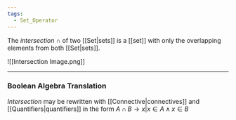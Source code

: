 ```yaml
---
tags:
  - Set_Operator
---
```

The _intersection_ $\cap$ of two [[Set|sets]] is a [[set]] with only the overlapping elements from both [[Set|sets]].

![[Intersection Image.png]]

---
### Boolean Algebra Translation
_Intersection_ may be rewritten with [[Connective|connectives]] and [[Quantifiers|quantifiers]] in the form $A \cap B \rightarrow x | x \in A \land x \in B$
